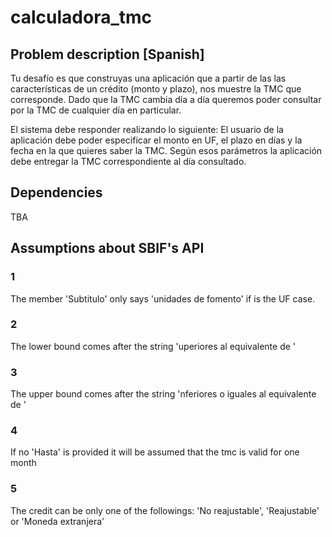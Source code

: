 # calculadora_tmc

## Problem description [Spanish]

Tu desafío es que construyas una aplicación que a partir de las las características de un crédito (monto y plazo), nos muestre la TMC que corresponde. Dado que la TMC cambia día a día queremos poder consultar por la TMC de cualquier día en particular.

El sistema debe responder realizando lo siguiente:
El usuario de la aplicación debe poder especificar el monto en UF, el plazo en días y la fecha en la que quieres saber la TMC.
Según esos parámetros la aplicación debe entregar la TMC correspondiente al día consultado.

## Dependencies
TBA

## Assumptions about SBIF's API

### 1
The member 'Subtitulo' only says 'unidades de fomento' if is the UF case.

### 2
The lower bound comes after the string 'uperiores al equivalente de '

### 3
The upper bound comes after the string 'nferiores o iguales al equivalente de '

### 4
If no 'Hasta' is provided it will be assumed that the tmc is valid for one month

### 5
The credit can be only one of the followings: 'No reajustable', 'Reajustable' or 'Moneda extranjera'
